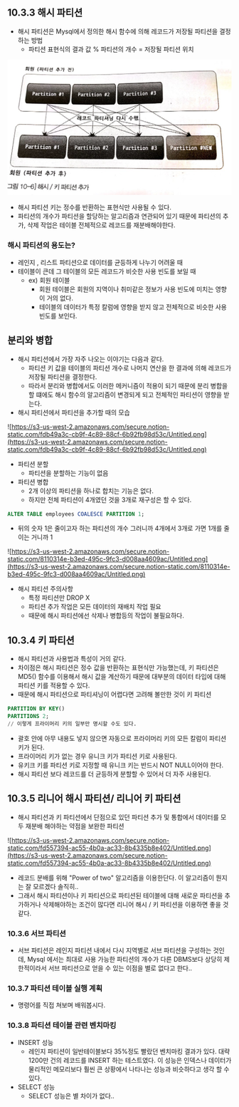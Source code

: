 ## 10.3.3 해시 파티션

- 해시 파티션은 Mysql에서 정의한 해시 함수에 의해 레코드가 저장될 파티션을 결정하는 방법
    - 파티션 표현식의 결과 값 % 파티션의 개수 = 저장될 파티션 위치

![사진 4](../images/사진3.jpeg)

- 해시 파티션 키는 정수를 반환하는 표현식만 사용될 수 있다.
- 파티션의 개수가 파티션을 할당하는 알고리즘과 연관되어 있기 때문에 파티션의 추가, 삭제 작업은 테이블 전체적으로 레코드를 재분배해야한다.

### 해시 파티션의 용도는?

- 레인지 , 리스트 파티션으로 데이터를 균등하게 나누기 어려울 때
- 테이블이 큰데 그 테이블의 모든 레코드가 비슷한 사용 빈도를 보일 때
    - ex) 회원 테이블
        - 회원 테이블은 회원의 지역이나 취미같은 정보가 사용 빈도에 미치는 영향이 거의 없다.
        - 테이블의 데이터가 특정 칼럼에 영향을 받지 않고 전체적으로 비슷한 사용빈도를 보인다.

## 분리와 병합

- 해시 파티션에서 가장 자주 나오는 이야기는 다음과 같다.
    - 파티션 키 값을 테이블의 파티션 개수로 나머지 연산을 한 결과에 의해 레코드가 저장될 파티션을 결정한다.
    - 따라서 분리와 병합에서도 이러한 메커니즘이 적용이 되기 때문에 분리 병합을 할 떄에도 해시 함수의 알고리즘이 변경되게 되고 전체적인 파티션이 영향을 받는다.
- 해시 파티션에서 파티션을 추가할 때의 모습

![https://s3-us-west-2.amazonaws.com/secure.notion-static.com/fdb49a3c-cb9f-4c89-88cf-6b92fb98d53c/Untitled.png](https://s3-us-west-2.amazonaws.com/secure.notion-static.com/fdb49a3c-cb9f-4c89-88cf-6b92fb98d53c/Untitled.png)

- 파티션 분할
    - 파티션을 분할하는 기능이 없음
- 파티션 병합
    - 2개 이상의 파티션을 하나로 합치는 기능은 없다.
    - 하지만 전체 파티션이 4개였던 것을 3개로 재구성은 할 수 있다.

```sql
ALTER TABLE employees COALESCE PARTITION 1;
```

- 뒤의 숫자 1은 줄이고자 하는 파티션의 개수 그러니까 4개에서 3개로 가면 1개를 줄이는 거니까 1

![https://s3-us-west-2.amazonaws.com/secure.notion-static.com/8110314e-b3ed-495c-9fc3-d008aa4609ac/Untitled.png](https://s3-us-west-2.amazonaws.com/secure.notion-static.com/8110314e-b3ed-495c-9fc3-d008aa4609ac/Untitled.png)

- 해시 파티션 주의사항
    - 특정 파티션만  DROP X
    - 파티션 추가 작업은 모든 데이터의 재배치 작업 필요
    - 때문에 해시 파티션에선 삭제나 병합등의 작업이 불필요하다.

## 10.3.4 키 파티션

- 해시 파티션과 사용법과 특성이 거의 같다.
- 차이점은 해시 파티션은 정수 값을 반환하는 표현식만 가능했는데, 키 파티션은 MD5() 함수를 이용해서 해시 값을 계산하기 때문에 대부분의 데이터 타입에 대해 파티션 키를 적용할 수 있다.
- 때문에 해시 파티션으로 파티셔닝이 어렵다면 고려해 볼만한 것이 키 파티션

```sql
PARTITION BY KEY()
PARTITIONS 2;
// 이렇게 프라이머리 키의 일부만 명시할 수도 있다. 
```

- 괄호 안에 아무 내용도 넣지 않으면 자동으로 프라이머리 키의 모든 칼럼이 파티션 키가 된다.
- 프라이머리 키가 없는 경우 유니크 키가 파티션 키로 사용된다.
- 유키크 키를 파티션 키로 지정할 때 유니크 키는 반드시 NOT NULL이어야 한다.
- 해시 파티션 보다 레코드를 더 균등하게 분할할 수 있어서 더 자주 사용된다.

## 10.3.5 리니어 해시 파티션/ 리니어 키 파티션

- 해시 파티션과 키 파티션에서 단점으로 있던 파티션 추가 및 통합에서 데이터를 모두 재분배 해야하는 약점을 보완한 파티션

![https://s3-us-west-2.amazonaws.com/secure.notion-static.com/fd557394-ac55-4b0a-ac33-8b4335b8e402/Untitled.png](https://s3-us-west-2.amazonaws.com/secure.notion-static.com/fd557394-ac55-4b0a-ac33-8b4335b8e402/Untitled.png)

- 레코드 분배를 위해 "Power of two" 알고리즘을 이용한단다. 이 알고리즘이 뭔지는 잘 모르겠다 솔직히..
- 그래서 해시 파티션이나 키 파티션으로 파티션된 테이블에 대해 새로운 파티션을 추가하거나 삭제해야하는 조건이 많다면 리니어 해시 / 키 파티션을 이용하면 좋을 것 같다.

### 10.3.6 서브 파티션

- 서브 파티션은 레인지 파티션 내에서 다시 지역별로 서브 파티션을 구성하는 것인데, Mysql 에서는 최대로 사용 가능한 파티션의 개수가 다른 DBMS보다 상당히 제한적이라서 서브 파티션으로 얻을 수 있는 이점을 별로 없다고 한다..

### 10.3.7 파티션 테이블 실행 계획

- 명령어를 직접 쳐보며 배워봅시다.

### 10.3.8 파티션 테이블 관련 벤치마킹

- INSERT 성능
    - 레인지 파티션이 일반테이블보다 35%정도 빨랐던 벤치마킹 결과가 있다. 대략 1200만 건의 레코드를   INSERT 하는 테스트였다. 이 성능은 인덱스나 데이터가 물리적인 메모리보다 훨씬 큰 상황에서 나타나는 성능과 비슷하다고 생각 할 수 있다.
- SELECT 성능
    - SELECT 성능은 별 차이가 없다..
